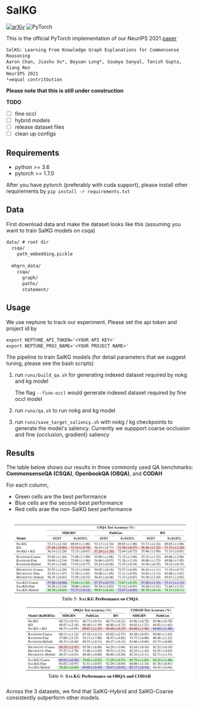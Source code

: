 # SalKG

[![arXiv](https://img.shields.io/badge/arXiv-1234.56789-00ff00.svg)](https://arxiv.org/abs/2104.08793) ![PyTorch](https://img.shields.io/badge/PyTorch-%23EE4C2C.svg?style=for-the-badge&logo=PyTorch&logoColor=white)

This is the official PyTorch implementation of our NeurIPS 2021 [paper](https://arxiv.org/abs/2104.08793)

```
SalKG: Learning From Knowledge Graph Explanations for Commonsense Reasoning
Aaron Chan, Jiashu Xu*, Boyuan Long*, Soumya Sanyal, Tanish Gupta, Xiang Ren
NeurIPS 2021
*=equal contritbution
```

**Please note that this is still under construction**

**TODO**

- [ ] fine occl
- [ ] hybrid models
- [ ] release dataset files
- [ ] clean up configs

## Requirements

- python >= 3.6
- pytorch >= 1.7.0

After you have pytorch (preferably with cuda support), please install other requirements
by `pip install -r requirements.txt`

## Data

First download data and make the dataset looks like this
(assuming you want to train SalKG models on csqa)

```
data/ # root dir
  csqa/
    path_embedding.pickle

  mhgrn_data/
    csqa/
      graph/
      paths/
      statement/
```

## Usage

We use neptune to track our experiment. Please set the api token and project id by

```
export NEPTUNE_API_TOKEN='<YOUR API KEY>'
export NEPTUNE_PROJ_NAME='<YOUR PROJECT NAME>'
```

The pipeline to train SalKG models (for detail parameters that we suggest tuning, please see the bash scripts)

1. run `runs/build_qa.sh` for generating indexed dataset required by nokg and kg model

   The flag `--fine-occl` would generate indexed dataset required by fine occl model

2. run `runs/qa.sh` to run nokg and kg model

3. run `runs/save_target_saliency.sh` with nokg / kg checkpoints to generate the model's saliency. Currently we suppport
   coarse occlusion and fine {occlusion, gradient} saliency

## Results

The table below shows our results in three commonly used QA benchmarks: **CommonsenseQA (CSQA)**, **OpenbookQA (OBQA)**,
and **CODAH**

For each column,

- Green cells are the best performance
- Blue cells are the second-best performance
- Red cells arae the non-SalKG best performance

![Results](./imgs/results.jpg)

Across the 3 datasets, we find that SalKG-Hybrid and SalKG-Coarse consistently outperform other models.
